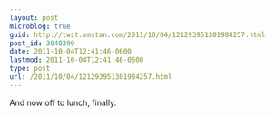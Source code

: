 ```yaml
---
layout: post
microblog: true
guid: http://twit.vmstan.com/2011/10/04/121293951301984257.html
post_id: 3040399
date: 2011-10-04T12:41:46-0600
lastmod: 2011-10-04T12:41:46-0600
type: post
url: /2011/10/04/121293951301984257.html
---
```

And now off to lunch, finally.
